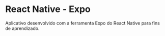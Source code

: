 
# React Native - Expo

Aplicativo desenvolvido com a ferramenta Expo do React Native para fins de aprendizado.

